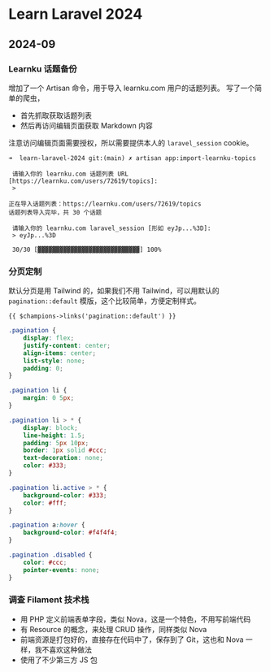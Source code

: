 # Learn Laravel 2024

## 2024-09

### Learnku 话题备份

增加了一个 Artisan 命令，用于导入 learnku.com 用户的话题列表。 写了一个简单的爬虫，

- 首先抓取获取话题列表
- 然后再访问编辑页面获取 Markdown 内容

注意访问编辑页面需要授权，所以需要提供本人的 `laravel_session` cookie。

```
➜  learn-laravel-2024 git:(main) ✗ artisan app:import-learnku-topics

 请输入你的 learnku.com 话题列表 URL [https://learnku.com/users/72619/topics]:
 >

正在导入话题列表：https://learnku.com/users/72619/topics
话题列表导入完毕，共 30 个话题

 请输入你的 learnku.com laravel_session [形如 eyJp...%3D]:
 > eyJp...%3D

 30/30 [▓▓▓▓▓▓▓▓▓▓▓▓▓▓▓▓▓▓▓▓▓▓▓▓▓▓▓▓] 100%
```


### 分页定制
默认分页是用 Tailwind 的，如果我们不用 Tailwind，可以用默认的 `pagination::default` 模版，这个比较简单，方便定制样式。

```
{{ $champions->links('pagination::default') }}
```

```css
.pagination {
    display: flex;
    justify-content: center;
    align-items: center;
    list-style: none;
    padding: 0;
}

.pagination li {
    margin: 0 5px;
}

.pagination li > * {
    display: block;
    line-height: 1.5;
    padding: 5px 10px;
    border: 1px solid #ccc;
    text-decoration: none;
    color: #333;
}

.pagination li.active > * {
    background-color: #333;
    color: #fff;
}

.pagination a:hover {
    background-color: #f4f4f4;
}

.pagination .disabled {
    color: #ccc;
    pointer-events: none;
}
```


### 调查 Filament 技术栈

- 用 PHP 定义前端表单字段，类似 Nova，这是一个特色，不用写前端代码
- 有 Resource 的概念，来处理 CRUD 操作，同样类似 Nova
- 前端资源是打包好的，直接存在代码中了，保存到了 Git，这也和 Nova 一样，我不喜欢这种做法
- 使用了不少第三方 JS 包
